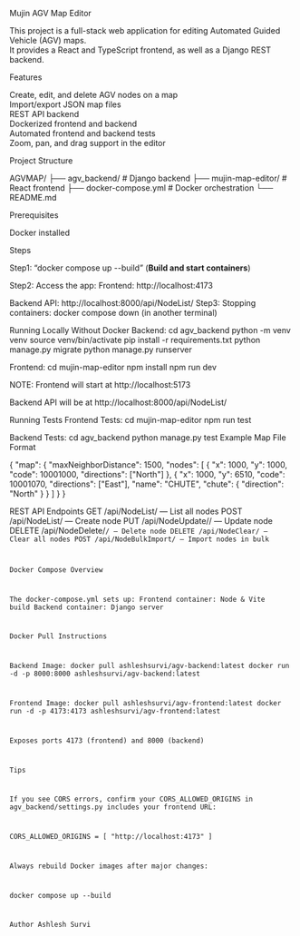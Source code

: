 Mujin AGV Map Editor

This project is a full-stack web application for editing Automated Guided Vehicle (AGV) maps.  
It provides a React and TypeScript frontend, as well as a Django REST backend.


Features

 Create, edit, and delete AGV nodes on a map  
 Import/export JSON map files  
 REST API backend  
 Dockerized frontend and backend  
 Automated frontend and backend tests  
 Zoom, pan, and drag support in the editor

Project Structure

AGVMAP/
├── agv_backend/ # Django backend
├── mujin-map-editor/ # React frontend
├── docker-compose.yml # Docker orchestration
└── README.md

Prerequisites

Docker installed

Steps
	
Step1:  “docker compose up --build”   (**Build and start containers**)

Step2:  Access the app:
Frontend: http://localhost:4173


Backend API: http://localhost:8000/api/NodeList/
Step3: Stopping containers:
	docker compose down  (in another terminal)


Running Locally Without Docker
Backend:
cd agv_backend
python -m venv venv
source venv/bin/activate
pip install -r requirements.txt
python manage.py migrate
python manage.py runserver

Frontend:
cd mujin-map-editor
npm install
npm run dev

NOTE: 
Frontend will start at http://localhost:5173


Backend API will be at http://localhost:8000/api/NodeList/


Running Tests
Frontend Tests:
cd mujin-map-editor
npm run test

Backend Tests:
cd agv_backend
python manage.py test
Example Map File Format

{
  "map": {
    "maxNeighborDistance": 1500,
    "nodes": [
      {
        "x": 1000,
        "y": 1000,
        "code": 10001000,
        "directions": ["North"]
      },
      {
        "x": 1000,
        "y": 6510,
        "code": 10001070,
        "directions": ["East"],
        "name": "CHUTE",
        "chute": { "direction": "North" }
      }
    ]
  }
}


REST API Endpoints
GET /api/NodeList/ — List all nodes
POST /api/NodeList/ — Create node
PUT /api/NodeUpdate/<id>/ — Update node
DELETE /api/NodeDelete/<code>/ — Delete node
DELETE /api/NodeClear/ — Clear all nodes
POST /api/NodeBulkImport/ — Import nodes in bulk

Docker Compose Overview

The docker-compose.yml sets up:
Frontend container: Node & Vite build
Backend container: Django server


Docker Pull Instructions

Backend Image:
docker pull ashleshsurvi/agv-backend:latest
docker run -d -p 8000:8000 ashleshsurvi/agv-backend:latest

Frontend Image:
docker pull ashleshsurvi/agv-frontend:latest
docker run -d -p 4173:4173 ashleshsurvi/agv-frontend:latest


Exposes ports 4173 (frontend) and 8000 (backend)

Tips

If you see CORS errors, confirm your CORS_ALLOWED_ORIGINS in agv_backend/settings.py includes your frontend URL:

CORS_ALLOWED_ORIGINS = [
    "http://localhost:4173"
]

Always rebuild Docker images after major changes:

docker compose up --build


Author
Ashlesh Survi
